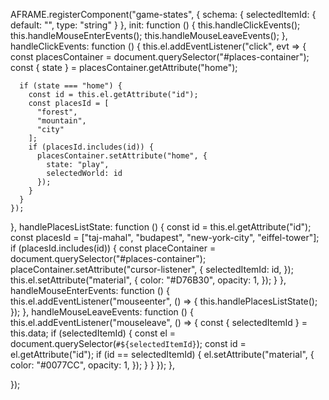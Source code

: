 AFRAME.registerComponent("game-states", {
  schema: {
    selectedItemId: { default: "", type: "string" }
  },
  init: function () {
    this.handleClickEvents();
    this.handleMouseEnterEvents();
    this.handleMouseLeaveEvents();
  },
  handleClickEvents: function () {
    <!-- //Cursor 'click' Events -->
    this.el.addEventListener("click", evt => {
      const placesContainer = document.querySelector("#places-container");
      const { state } = placesContainer.getAttribute("home");

      if (state === "home") {
        const id = this.el.getAttribute("id");
        const placesId = [
          "forest",
          "mountain",
          "city"
        ];
        if (placesId.includes(id)) {
          placesContainer.setAttribute("home", {
            state: "play",
            selectedWorld: id
          });
        }
      }
    });
  },
  handlePlacesListState: function () {
    const id = this.el.getAttribute("id");
    const placesId = ["taj-mahal", "budapest", "new-york-city", "eiffel-tower"];
    if (placesId.includes(id)) {
      const placeContainer = document.querySelector("#places-container");
      placeContainer.setAttribute("cursor-listener", {
        selectedItemId: id,
      });
      this.el.setAttribute("material", {
        color: "#D76B30",
        opacity: 1,
      });
    }
  },
  handleMouseEnterEvents: function () {
    <!-- //Cursor 'mouseenter' Events -->
    this.el.addEventListener("mouseenter", () => {
      this.handlePlacesListState();
    });
  },
  handleMouseLeaveEvents: function () {
    <!-- //Cursor 'mouseleave' Events -->
    this.el.addEventListener("mouseleave", () => {
      const { selectedItemId } = this.data;
      if (selectedItemId) {
        const el = document.querySelector(`#${selectedItemId}`);
        const id = el.getAttribute("id");
        if (id == selectedItemId) {
          el.setAttribute("material", {
            color: "#0077CC",
            opacity: 1,
          });
        }
      }
    });
  },

});